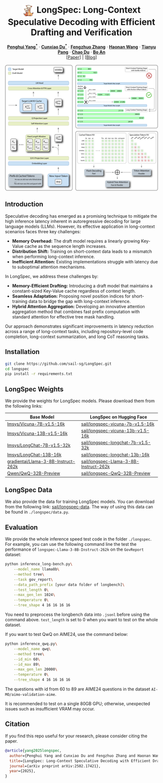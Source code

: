 <div align="center">
<h1><img src="static/images/favicon.png" height="40px" align="top"/> LongSpec: Long-Context Speculative Decoding with Efficient Drafting and Verification
</h1>
</div>

<div align="center">
<b><a href="https://phyang.top">Penghui Yang<sup>*</sup></a></b> ·
<b><a href="https://scholar.google.com.hk/citations?user=4gFE1iYAAAAJ">Cunxiao Du<sup>*</sup></a></b> ·
<b><a href="https://scholar.google.com/citations?user=qLpVG2IAAAAJ">Fengzhuo Zhang</a></b> ·
<b><a href="https://charles-haonan-wang.me/">Haonan Wang</a></b> ·
<b><a href="https://p2333.github.io/">Tianyu Pang</a></b> ·
<b><a href="https://duchao0726.github.io/">Chao Du</a></b> ·
<b><a href="https://personal.ntu.edu.sg/boan/">Bo An</a></b>
</div>

<div align="center">
[<a href="https://arxiv.org/abs/2502.17421">Paper</a>] |
[<a href="https://sail-sg.github.io/LongSpec/">Blog</a>]
</div>
<br>

<div align=center><img src='./static/images/1.png' width=600></div>

## Introduction

Speculative decoding has emerged as a promising technique to mitigate the high inference latency inherent in autoregressive decoding for large language models (LLMs). However, its effective application in long-context scenarios faces three key challenges:
- **Memory Overhead:** The draft model requires a linearly growing Key-Value cache as the sequence length increases.
- **Distribution Shift:** Training on short-context data leads to a mismatch when performing long-context inference.
- **Inefficient Attention:** Existing implementations struggle with latency due to suboptimal attention mechanisms.

In LongSpec, we address these challenges by:
- **Memory-Efficient Drafting:** Introducing a draft model that maintains a constant-sized Key-Value cache regardless of context length.
- **Seamless Adaptation:** Proposing novel position indices for short-training data to bridge the gap with long-context inference.
- **Hybrid Attention Aggregation:** Developing an innovative attention aggregation method that combines fast prefix computation with standard attention for effective tree mask handling.

Our approach demonstrates significant improvements in latency reduction across a range of long-context tasks, including repository-level code completion, long-context summarization, and long CoT reasoning tasks.


## Installation

```bash
git clone https://github.com/sail-sg/LongSpec.git
cd longspec
pip install -r requirements.txt
```

## LongSpec Weights

We provide the weights for LongSpec models. Please download them from the following links:

| Base Model | LongSpec on Hugging Face |
|------------|--------------------------|
| [lmsys/Vicuna-7B-v1.5-16k](https://huggingface.co/lmsys/vicuna-7b-v1.5-16k) | [sail/longspec-vicuna-7b-v1.5-16k](https://huggingface.co/sail/longspec-vicuna-7b-v1.5-16k) |
| [lmsys/Vicuna-13B-v1.5-16k](https://huggingface.co/lmsys/vicuna-13b-v1.5-16k) | [sail/longspec-vicuna-13b-v1.5-16k](https://huggingface.co/sail/longspec-vicuna-13b-v1.5-16k) |
| [lmsys/LongChat-7B-v1.5-32k](https://huggingface.co/lmsys/longchat-7b-v1.5-32k) | [sail/longspec-longchat-7b-v1.5-32k](https://huggingface.co/sail/longspec-longchat-7b-v1.5-32k) |
| [lmsys/LongChat-13B-16k](https://huggingface.co/lmsys/longchat-13b-16k) | [sail/longspec-longchat-13b-16k](https://huggingface.co/sail/longspec-longchat-13b-16k) |
| [gradientai/Llama-3-8B-Instruct-262k](https://huggingface.co/gradientai/Llama-3-8B-Instruct-262k) | [sail/longspec-Llama-3-8B-Instruct-262k](https://huggingface.co/sail/longspec-Llama-3-8B-Instruct-262k) |
| [Qwen/QwQ-32B-Preview](https://huggingface.co/Qwen/QwQ-32B-Preview) | [sail/longspec-QwQ-32B-Preview](https://huggingface.co/sail/longspec-QwQ-32B-Preview) |

## LongSpec Data

We also provide the data for training LongSpec models. You can download from the following link: [sail/longspec-data](https://huggingface.co/datasets/sail/longspec-data). The way of using this data can be found in `./longspec/data.py`.

## Evaluation

We provide the whole inference speed test code in the folder `./longspec`. For example, you can use the following command line the test the performance of `longspec-Llama-3-8B-Instruct-262k` on the `GovReport` dataset:

```bash
python inference_long-bench.py\
    --model_name llama8b\
    --method tree\
    --task gov_report\
    --data_path_prefix [your data folder of longbench]\
    --test_length 0\
    --max_gen_len 1024\
    --temperature 0\
    --tree_shape 4 16 16 16 16
```

You need to preprocess the longbench data into `.jsonl` before using the command above. `test_length` is set to 0 when you want to test on the whole dataset.

If you want to test QwQ on AIME24, use the command below:

```bash
python inference_qwq.py\
    --model_name qwq\
    --method tree\
    --id_min 60\
    --id_max 89\
    --max_gen_len 20000\
    --temperature 0\
    --tree_shape 4 16 16 16 16
```

The questions with id from 60 to 89 are AIME24 questions in the dataset `AI-MO/aimo-validation-aime`.

It is recommended to test on a single 80GB GPU; otherwise, unexpected issues such as insufficient VRAM may occur.

## Citation

If you find this repo useful for your research, please consider citing the paper.

```bibtex
@article{yang2025longspec,
  author={Penghui Yang and Cunxiao Du and Fengzhuo Zhang and Haonan Wang and Tianyu Pang and Chao Du and Bo An},
  title={LongSpec: Long-Context Speculative Decoding with Efficient Drafting and Verification},
  journal={arXiv preprint arXiv:2502.17421},
  year={2025},
}
```
